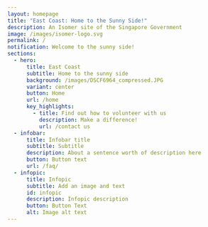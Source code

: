 ```yaml
---
layout: homepage
title: "East Coast: Home to the Sunny Side!"
description: An Isomer site of the Singapore Government
image: /images/isomer-logo.svg
permalink: /
notification: Welcome to the sunny side!
sections:
  - hero:
      title: East Coast
      subtitle: Home to the sunny side
      background: /images/DSCF6964_compressed.JPG
      variant: center
      button: Home
      url: /home
      key_highlights:
        - title: Find out how to volunteer with us
          description: Make a difference!
          url: /contact us
  - infobar:
      title: Infobar title
      subtitle: Subtitle
      description: About a sentence worth of description here
      button: Button text
      url: /faq/
  - infopic:
      title: Infopic
      subtitle: Add an image and text
      id: infopic
      description: Infopic description
      button: Button Text
      alt: Image alt text
---
```

